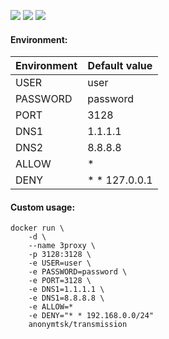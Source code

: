 ![](https://img.shields.io/badge/Alpine-3.8-brightgreen.svg) ![](https://img.shields.io/docker/stars/anonymtsk/3proxy.svg) ![](https://img.shields.io/docker/pulls/anonymtsk/3proxy.svg)

#### Environment:

| Environment | Default value |
|-------------|---------------|
| USER        | user          |
| PASSWORD    | password      |
| PORT        | 3128          |
| DNS1        | 1.1.1.1       |
| DNS2        | 8.8.8.8       |
| ALLOW       | *             |
| DENY        | * * 127.0.0.1 |

#### Custom usage:

    docker run \
        -d \
        --name 3proxy \
        -p 3128:3128 \
        -e USER=user \
        -e PASSWORD=password \
        -e PORT=3128 \
        -e DNS1=1.1.1.1 \
        -e DNS1=8.8.8.8 \
        -e ALLOW=*
        -e DENY="* * 192.168.0.0/24"
        anonymtsk/transmission
